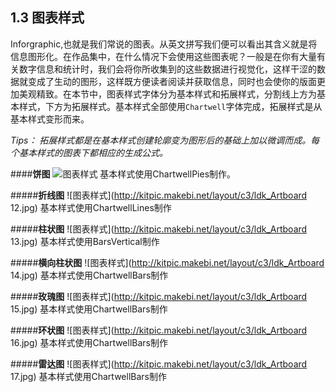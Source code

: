 ## 1.3 图表样式



Inforgraphic,也就是我们常说的图表。从英文拼写我们便可以看出其含义就是将信息图形化。在作品集中，在什么情况下会使用这些图表呢？一般是在你有大量有关数字信息和统计时，我们会将你所收集到的这些数据进行视觉化，这样干涩的数据就变成了生动的图形，这样既方便读者阅读并获取信息，同时也会使你的版面更加美观精致。在本节中，图表样式字体分为基本样式和拓展样式，分割线上方为基本样式，下方为拓展样式。基本样式全部使用`Chartwell`字体完成，拓展样式是从基本样式变形而来。

*Tips： 拓展样式都是在基本样式创建轮廓变为图形后的基础上加以微调而成。每个基本样式的图表下都相应的生成公式。*


####**饼图**
![图表样式](http://kitpic.makebi.net/layout/c3/ldk_10.jpg)
基本样式使用ChartwellPies制作。


#####**折线图**
![图表样式](http://kitpic.makebi.net/layout/c3/ldk_Artboard 12.jpg)
基本样式使用ChartwellLines制作


#####**柱状图**
![图表样式](http://kitpic.makebi.net/layout/c3/ldk_Artboard 13.jpg)
基本样式使用BarsVertical制作


#####**横向柱状图**
![图表样式](http://kitpic.makebi.net/layout/c3/ldk_Artboard 14.jpg)
基本样式使用ChartwellBars制作

#####**玫瑰图**
![图表样式](http://kitpic.makebi.net/layout/c3/ldk_Artboard 15.jpg)
基本样式使用ChartwellBars制作

#####**环状图**
![图表样式](http://kitpic.makebi.net/layout/c3/ldk_Artboard 16.jpg)
基本样式使用ChartwellBars制作

#####**雷达图**
![图表样式](http://kitpic.makebi.net/layout/c3/ldk_Artboard 17.jpg)
基本样式使用ChartwellBars制作



